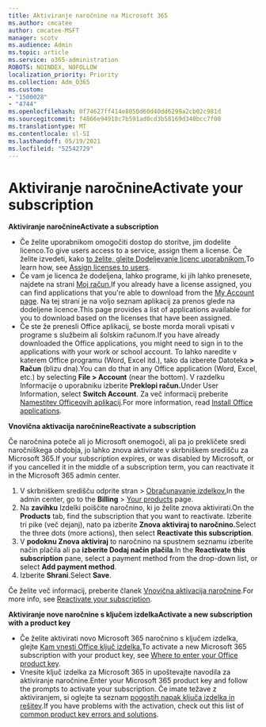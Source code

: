 ```yaml
---
title: Aktiviranje naročnine na Microsoft 365
ms.author: cmcatee
author: cmcatee-MSFT
manager: scotv
ms.audience: Admin
ms.topic: article
ms.service: o365-administration
ROBOTS: NOINDEX, NOFOLLOW
localization_priority: Priority
ms.collection: Adm_O365
ms.custom:
- "1500028"
- "4744"
ms.openlocfilehash: 0f74627ff414e8050d60d40dd6299a2cb02c981d
ms.sourcegitcommit: f4866e94918c7b591ad0cd3b58169d340bcc7f00
ms.translationtype: MT
ms.contentlocale: sl-SI
ms.lasthandoff: 05/19/2021
ms.locfileid: "52542729"
---
```

# <a name="activate-your-subscription"></a><span data-ttu-id="aced0-102">Aktiviranje naročnine</span><span class="sxs-lookup"><span data-stu-id="aced0-102">Activate your subscription</span></span>

<span data-ttu-id="aced0-103">**Aktiviranje naročnine**</span><span class="sxs-lookup"><span data-stu-id="aced0-103">**Activate a subscription**</span></span>

- <span data-ttu-id="aced0-104">Če želite uporabnikom omogočiti dostop do storitve, jim dodelite licenco.</span><span class="sxs-lookup"><span data-stu-id="aced0-104">To give users access to a service, assign them a license.</span></span> <span data-ttu-id="aced0-105">Če želite izvedeti, kako [to želite, glejte Dodeljevanje licenc uporabnikom.](/microsoft-365/admin/manage/assign-licenses-to-users)</span><span class="sxs-lookup"><span data-stu-id="aced0-105">To learn how, see [Assign licenses to users](/microsoft-365/admin/manage/assign-licenses-to-users).</span></span>
- <span data-ttu-id="aced0-106">Če vam je licenca že dodeljena, lahko programe, ki jih lahko prenesete, najdete na strani [Moj račun.](https://portal.office.com/account/#installs)</span><span class="sxs-lookup"><span data-stu-id="aced0-106">If you already have a license assigned, you can find applications that you're able to download from the [My Account page](https://portal.office.com/account/#installs).</span></span> <span data-ttu-id="aced0-107">Na tej strani je na voljo seznam aplikacij za prenos glede na dodeljene licence.</span><span class="sxs-lookup"><span data-stu-id="aced0-107">This page provides a list of applications available for you to download based on the licenses that have been assigned.</span></span>
- <span data-ttu-id="aced0-108">Če ste že prenesli Office aplikacij, se boste morda morali vpisati v programe s službeim ali šolskim računom.</span><span class="sxs-lookup"><span data-stu-id="aced0-108">If you have already downloaded the Office applications, you might need to sign in to the applications with your work or school account.</span></span> <span data-ttu-id="aced0-109">To lahko naredite v katerem Office programu (Word, Excel itd.), tako da izberete Datoteka **> Račun** (blizu dna).</span><span class="sxs-lookup"><span data-stu-id="aced0-109">You can do that in any Office application (Word, Excel, etc.) by selecting **File > Account** (near the bottom).</span></span> <span data-ttu-id="aced0-110">V razdelku Informacije o uporabniku izberite **Preklopi račun.**</span><span class="sxs-lookup"><span data-stu-id="aced0-110">Under User Information, select **Switch Account**.</span></span> <span data-ttu-id="aced0-111">Za več informacij preberite [Namestitev Officeovih aplikacij](/microsoft-365/admin/setup/install-applications).</span><span class="sxs-lookup"><span data-stu-id="aced0-111">For more information, read [Install Office applications](/microsoft-365/admin/setup/install-applications).</span></span>

<span data-ttu-id="aced0-112">**Vnovična aktivacija naročnine**</span><span class="sxs-lookup"><span data-stu-id="aced0-112">**Reactivate a subscription**</span></span>

<span data-ttu-id="aced0-113">Če naročnina poteče ali jo Microsoft onemogoči, ali pa jo prekličete sredi naročniškega obdobja, jo lahko znova aktivirate v skrbniškem središču za Microsoft 365.</span><span class="sxs-lookup"><span data-stu-id="aced0-113">If your subscription expires, or was disabled by Microsoft, or if you cancelled it in the middle of a subscription term, you can reactivate it in the Microsoft 365 admin center.</span></span>

1. <span data-ttu-id="aced0-114">V skrbniškem središču odprite stran  >  [Obračunavanje izdelkov.](https://go.microsoft.com/fwlink/p/?linkid=842054)</span><span class="sxs-lookup"><span data-stu-id="aced0-114">In the admin center, go to the **Billing** > [Your products](https://go.microsoft.com/fwlink/p/?linkid=842054) page.</span></span>
2. <span data-ttu-id="aced0-115">Na **zavihku** Izdelki poiščite naročnino, ki jo želite znova aktivirati.</span><span class="sxs-lookup"><span data-stu-id="aced0-115">On the **Products** tab, find the subscription that you want to reactivate.</span></span> <span data-ttu-id="aced0-116">Izberite tri pike (več dejanj), nato pa izberite **Znova aktiviraj to naročnino.**</span><span class="sxs-lookup"><span data-stu-id="aced0-116">Select the three dots (more actions), then select **Reactivate this subscription**.</span></span>
3. <span data-ttu-id="aced0-117">V **podoknu Znova aktiviraj** to naročnino na spustnem seznamu izberite način plačila ali pa **izberite Dodaj način plačila**.</span><span class="sxs-lookup"><span data-stu-id="aced0-117">In the **Reactivate this subscription** pane, select a payment method from the drop-down list, or select **Add payment method**.</span></span>
4. <span data-ttu-id="aced0-118">Izberite **Shrani**.</span><span class="sxs-lookup"><span data-stu-id="aced0-118">Select **Save**.</span></span>

<span data-ttu-id="aced0-119">Če želite več informacij, preberite članek [Vnovična aktivacija naročnine](/microsoft-365/commerce/subscriptions/reactivate-your-subscription).</span><span class="sxs-lookup"><span data-stu-id="aced0-119">For more info, see [Reactivate your subscription](/microsoft-365/commerce/subscriptions/reactivate-your-subscription).</span></span>

<span data-ttu-id="aced0-120">**Aktiviranje nove naročnine s ključem izdelka**</span><span class="sxs-lookup"><span data-stu-id="aced0-120">**Activate a new subscription with a product key**</span></span>

- <span data-ttu-id="aced0-121">Če želite aktivirati novo Microsoft 365 naročnino s ključem izdelka, glejte [Kam vnesti Office ključ izdelka.](https://support.office.com/article/where-to-enter-your-office-product-key-0a82e5ae-739e-4b92-a6f4-2ec780c185db)</span><span class="sxs-lookup"><span data-stu-id="aced0-121">To activate a new Microsoft 365 subscription with your product key, see [Where to enter your Office product key](https://support.office.com/article/where-to-enter-your-office-product-key-0a82e5ae-739e-4b92-a6f4-2ec780c185db).</span></span>
- <span data-ttu-id="aced0-122">Vnesite ključ izdelka za Microsoft 365 in upoštevajte navodila za aktiviranje naročnine.</span><span class="sxs-lookup"><span data-stu-id="aced0-122">Enter your Microsoft 365 product key and follow the prompts to activate your subscription.</span></span> <span data-ttu-id="aced0-123">Če imate težave z aktiviranjem, si oglejte ta seznam [pogostih napak ključa izdelka in rešitev](/microsoft-365/commerce/product-key-errors-and-solutions).</span><span class="sxs-lookup"><span data-stu-id="aced0-123">If you have problems with the activation, check out this list of [common product key errors and solutions](/microsoft-365/commerce/product-key-errors-and-solutions).</span></span>